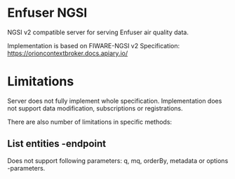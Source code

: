 # Enfuser NGSI

NGSI v2 compatible server for serving Enfuser air quality data.

Implementation is based on FIWARE-NGSI v2 Specification: https://orioncontextbroker.docs.apiary.io/

Limitations
===========

Server does not fully implement whole specification. Implementation does not support data modification, subscriptions or registrations.

There are also number of limitations in specific methods:

List entities -endpoint 
-----------------------
Does not support following parameters: q, mq, orderBy, metadata or options -parameters.

